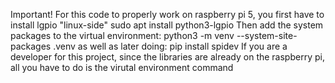 Important!
For this code to properly work on raspberry pi 5, you first have to install lgpio "linux-side"
sudo apt install python3-lgpio
Then add the system packages to the virtual environment:
python3 -m venv --system-site-packages .venv
as well as later doing:
pip install spidev
If you are a developer for this project, since the libraries are already on the raspberry pi, all you have to do is the virutal environment command